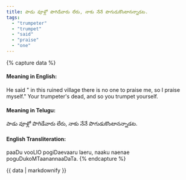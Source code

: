 ```yaml
---
title: పాడు వూళ్లో పొగిడేవారు లేరు, నాకు నేనే పొగుడుకొంటానన్నాడట.
tags:
  - "trumpeter"
  - "trumpet"
  - "said"
  - "praise"
  - "one"
---
```


{% capture data %}
#### Meaning in English:
He said " in this ruined village there is no one to praise me, so I praise myself."
Your trumpeter's dead, and so you trumpet yourself.

#### Meaning in Telugu:
పాడు వూళ్లో పొగిడేవారు లేరు, నాకు నేనే పొగుడుకొంటానన్నాడట.

#### English Transliteration:
paaDu vooLlO pogiDaevaaru laeru, naaku naenae poguDukoMTaanannaaDaTa.
{% endcapture %}

<div class="notice">{{ data | markdownify }}</div>


